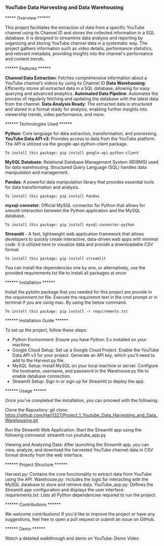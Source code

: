 ### YouTube Data Harvesting and Data Warehousing ###

***** Overview ******

This project facilitates the extraction of data from a specific YouTube channel using its Channel ID and stores the collected information in a SQL database. It is designed to streamline data analysis and reporting by organizing and storing YouTube channel data in a systematic way. The project gathers information such as video details, performance statistics, and relevant metadata, providing insights into the channel's performance and content trends.

****** Features ******

  **Channel Data Extraction**: Fetches comprehensive information about a YouTube channel’s videos by using its Channel ID
  **Data Warehousing**: Efficiently stores all extracted data in a SQL database, allowing for easy querying and advanced analytics.
  **Automated Data Pipeline**: Automates the process of regularly fetching and updating the database with the latest data from the channel.
  **Data Analysis Ready**: The extracted data is structured and stored in a format ready for analysis, enabling further insights into viewership trends, video performance,   and more.

****** Technologies Used ******

  **Python**: Core language for data extraction, transformation, and processing.
  **YouTube Data API v3**: Provides access to data from the YouTube platform. The API is utilized via the google-api-python-client package.

    To install this package: pip install google-api-python-client

  **MySQL Database**: Relational Database Management System (RDBMS) used for data warehousing. Structured Query Language (SQL) handles data manipulation and management.

  **Pandas**: A powerful data manipulation library that provides essential tools for data transformation and analysis.

    To install this package: pip install Pandas

  **mysql-connetor**: Official MySQL connector for Python that allows for smooth interaction between the Python application and the MySQL database.

    To install this package: pip install mysql-connector-python

  **Streamlit** - A fast, lightweight web application framework that allows developers to quickly create interactive, data-driven web apps with minimal code. It is utilized here to visualize data and provide a downloadable CSV format.

    To install this package: pip install streamlit

You can install the dependencies one by one, or alternatively, use the provided requirements.txt file to install all packages at once:

****** Installation ******

Install the pytohn package that you needed for this project are provide in the *requirement.txt* file. Execute the requiremnt text in the cmd prompt or in terminal if you are using mac. By using the below command.

    To install this package: pip install -r requirements.txt

****** Installation Guide ******

To set up the project, follow these steps:

- Python Environment: Ensure you have Python 3.x installed on your machine.
- Google Cloud Setup:
            Set up a Google Cloud Project.
            Enable the YouTube Data API v3 for your project.
            Generate an API key, which you'll need to add to the Harvest.py file.
- MySQL Setup:
            Install MySQL on your local machine or server.
            Configure the hostname, username, and password in the Warehouse.py file to enable database connection.
- Streamlit Setup: Sign in or sign up for Streamlit to deploy the app.

****** Usage ******

Once you’ve completed the installation, you can proceed with the following:

 Clone the Repository: git clone https://github.com/Hari1327/Project_1_Youtube_Data_Harvesting_and_Data_Warehousing.git

 Run the Streamlit Web Application: Start the Streamlit app using the following command: streamlit run youtube_app.py

 Viewing and Analyzing Data: After launching the Streamlit app, you can view, analyze, and download the harvested YouTube channel data in CSV format directly from the web interface.

****** Project Structure ******

Harvest.py: Contains the core functionality to extract data from YouTube using the API.
Warehouse.py: Includes the logic for interacting with the MySQL database to store and retrieve data.
YouTube_app.py: Defines the Streamlit app configuration and displays the user interface.
requirements.txt: Lists all Python dependencies required to run the project.

****** Contributions ******

We welcome contributions! If you'd like to improve the project or have any suggestions, feel free to open a pull request or submit an issue on GitHub.

****** Demo ******

Watch a detailed walkthrough and demo on YouTube: Demo Video

